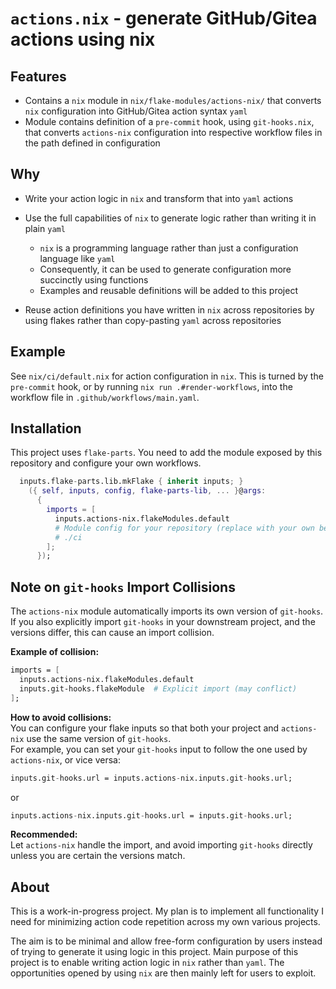 # `actions.nix` - generate GitHub/Gitea actions using nix

## Features

-   Contains a `nix` module in `nix/flake-modules/actions-nix/` that converts
    `nix` configuration into GitHub/Gitea action syntax `yaml`
-   Module contains definition of a `pre-commit` hook, using
    `git-hooks.nix`, that converts `actions-nix` configuration into respective
    workflow files in the path defined in configuration

## Why

-   Write your action logic in `nix` and transform that into `yaml`
    actions

-   Use the full capabilities of `nix` to generate logic rather than
    writing it in plain `yaml`

    -   `nix` is a programming language rather than just a configuration
        language like `yaml`
    -   Consequently, it can be used to generate configuration more
        succinctly using functions
    -   Examples and reusable definitions will be added to this project

-   Reuse action definitions you have written in `nix` across repositories by
    using flakes rather than copy-pasting `yaml` across repositories

## Example

See `nix/ci/default.nix` for action configuration in `nix`. This is turned by the
`pre-commit` hook, or by running `nix run .#render-workflows`, into the workflow file
in `.github/workflows/main.yaml`.

## Installation

This project uses `flake-parts`. You need to add the module exposed by this
repository and configure your own workflows.

```nix
  inputs.flake-parts.lib.mkFlake { inherit inputs; }
    ({ self, inputs, config, flake-parts-lib, ... }@args:
      {
        imports = [
          inputs.actions-nix.flakeModules.default
          # Module config for your repository (replace with your own below)
          # ./ci
        ];
      });
```

## Note on `git-hooks` Import Collisions

The `actions-nix` module automatically imports its own version of `git-hooks`.  
If you also explicitly import `git-hooks` in your downstream project, and the versions differ, this can cause an import collision.

**Example of collision:**
```nix
imports = [
  inputs.actions-nix.flakeModules.default
  inputs.git-hooks.flakeModule  # Explicit import (may conflict)
];
```

**How to avoid collisions:**  
You can configure your flake inputs so that both your project and `actions-nix` use the same version of `git-hooks`.  
For example, you can set your `git-hooks` input to follow the one used by `actions-nix`, or vice versa:

```nix
inputs.git-hooks.url = inputs.actions-nix.inputs.git-hooks.url;
```
or
```nix
inputs.actions-nix.inputs.git-hooks.url = inputs.git-hooks.url;
```

**Recommended:**  
Let `actions-nix` handle the import, and avoid importing `git-hooks` directly unless you are certain the versions match.

## About

This is a work-in-progress project. My plan is to implement all
functionality I need for minimizing action code repetition across my own
various projects.

The aim is to be minimal and allow free-form configuration by users instead of
trying to generate it using logic in this project. Main purpose of this project
is to enable writing action logic in `nix` rather than `yaml`. The
opportunities opened by using `nix` are then mainly left for users to exploit.
